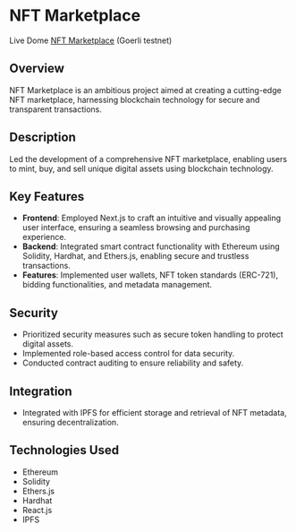 # NFT Marketplace

Live Dome [NFT Marketplace](https://nextjs-nft-marketplace-fcc-zeta.vercel.app/) (Goerli testnet)

## Overview

NFT Marketplace is an ambitious project aimed at creating a cutting-edge NFT marketplace, harnessing blockchain technology for secure and transparent transactions.

## Description

Led the development of a comprehensive NFT marketplace, enabling users to mint, buy, and sell unique digital assets using blockchain technology.

## Key Features

- **Frontend**: Employed Next.js to craft an intuitive and visually appealing user interface, ensuring a seamless browsing and purchasing experience.
- **Backend**: Integrated smart contract functionality with Ethereum using Solidity, Hardhat, and Ethers.js, enabling secure and trustless transactions.
- **Features**: Implemented user wallets, NFT token standards (ERC-721), bidding functionalities, and metadata management.

## Security

- Prioritized security measures such as secure token handling to protect digital assets.
- Implemented role-based access control for data security.
- Conducted contract auditing to ensure reliability and safety.

## Integration

- Integrated with IPFS for efficient storage and retrieval of NFT metadata, ensuring decentralization.

## Technologies Used

- Ethereum
- Solidity
- Ethers.js
- Hardhat
- React.js
- IPFS
